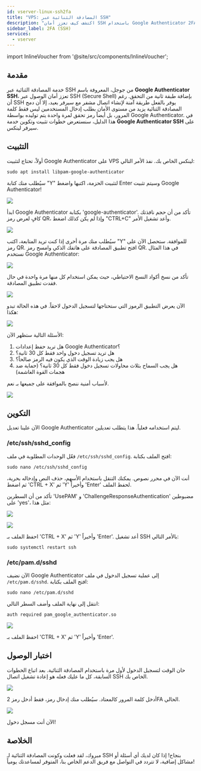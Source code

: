 ```yaml
---
id: vserver-linux-ssh2fa
title: "VPS: المصادقة الثنائية عبر SSH"
description: "اكتشف كيف تعزز أمان SSH باستخدام Google Authenticator 2FA للوصول الآمن إلى السيرفر وحماية بيئة لينكس الخاصة بك → تعلّم المزيد الآن"
sidebar_label: 2FA (SSH)
services:
  - vserver
---
```


import InlineVoucher from '@site/src/components/InlineVoucher';

## مقدمة

خدمة المصادقة الثنائية عبر SSH من جوجل، المعروفة باسم **Google Authenticator SSH**، تعزز أمان الوصول عبر SSH (Secure Shell) بإضافة طبقة ثانية من التحقق. رغم أن SSH يوفر بالفعل طريقة آمنة لإنشاء اتصال مشفر مع سيرفر بعيد، إلا أن دمج المصادقة الثنائية يزيد من مستوى الأمان بطلب إدخال المستخدمين ليس فقط كلمة المرور، بل أيضاً رمز تحقق لمرة واحدة يتم توليده بواسطة Google Authenticator. في هذا الدليل، سنستعرض خطوات تثبيت وتكوين خدمة **Google Authenticator SSH** على سيرفر لينكس.

<InlineVoucher />

## التثبيت

أولاً، تحتاج لتثبيت Google Authenticator على VPS لينكس الخاص بك. نفذ الأمر التالي:

```
sudo apt install libpam-google-authenticator
```

سيُطلب منك كتابة "Y" لتثبيت الحزمة، اكتبها واضغط Enter وسيتم تثبيت Google Authenticator!

![](https://screensaver01.zap-hosting.com/index.php/s/AnKdPXEzKdB5xWS/preview)

ابدأ Google Authenticator بكتابة 'google-authenticator'. تأكد من أن حجم نافذتك كافٍ لعرض رمز QR، وإذا لم يكن كذلك اضغط "CTRL+C" وأعد تشغيل الأمر.

![](https://screensaver01.zap-hosting.com/index.php/s/8w9aDz5ZbSmNPZ9/preview)

سيُطلب منك مرة أخرى إذا كنت تريد المتابعة، اكتب "Y" للموافقة. ستحصل الآن على رمز QR. افتح تطبيق المصادقة على هاتفك الذكي وامسح رمز QR. في هذا المثال نستخدم Google Authenticator:

![](https://screensaver01.zap-hosting.com/index.php/s/J5CL6mjzPRMSiap/preview)

تأكد من نسخ أكواد النسخ الاحتياطي، حيث يمكن استخدام كل منها مرة واحدة في حال فقدت تطبيق المصادقة.

![](https://screensaver01.zap-hosting.com/index.php/s/itdjPyGrFb7Wq39/preview)

الآن يعرض التطبيق الرموز التي ستحتاجها لتسجيل الدخول لاحقاً. في هذه الحالة تبدو هكذا:

![](https://screensaver01.zap-hosting.com/index.php/s/TW24xBe26TbgCqE/preview)

الأسئلة التالية ستظهر الآن:

1. هل تريد حفظ إعدادات Google Authenticator؟
2. هل تريد تسجيل دخول واحد فقط كل 30 ثانية؟
3. هل يجب زيادة الوقت الذي يكون فيه الرمز صالحاً؟
4. هل يجب السماح بثلاث محاولات تسجيل دخول فقط كل 30 ثانية؟ (حماية ضد هجمات القوة الغاشمة)

لأسباب أمنية ننصح بالموافقة على جميعها بـ نعم.

![](https://screensaver01.zap-hosting.com/index.php/s/bdYRncwk7ssQyYJ/preview)

## التكوين

الآن علينا تعديل Google Authenticator ليتم استخدامه فعلياً. هذا يتطلب تعديلين.

### /etc/ssh/sshd_config

فعّل الوحدات المطلوبة في ملف `/etc/ssh/sshd_config`. افتح الملف بكتابة:
```
sudo nano /etc/ssh/sshd_config
```

أنت الآن في محرر نصوص. يمكنك التنقل باستخدام الأسهم، حذف النص وإدخاله بحرية، ثم اضغط 'CTRL + X' ثم 'Y' وأخيراً 'Enter' لحفظ الملف.

تأكد من أن السطرين 'UsePAM' و 'ChallengeResponseAuthentication' مضبوطين على 'yes'، مثل هذا:

![](https://screensaver01.zap-hosting.com/index.php/s/n8MzX8724T2GFAF/preview)

![](https://screensaver01.zap-hosting.com/index.php/s/zLk98HrkF4jk4Jf/preview)

احفظ الملف بـ 'CTRL + X' ثم 'Y' وأخيراً 'Enter'. أعد تشغيل SSH بالأمر التالي:
```
sudo systemctl restart ssh
```

### /etc/pam.d/sshd

الآن نضيف Google Authenticator إلى عملية تسجيل الدخول في ملف `/etc/pam.d/sshd`. افتح الملف بكتابة:
```
sudo nano /etc/pam.d/sshd
```
انتقل إلى نهاية الملف وأضف السطر التالي:
```
auth required pam_google_authenticator.so
```

![](https://screensaver01.zap-hosting.com/index.php/s/xwodXzPifANsQAM/preview)

احفظ الملف بـ 'CTRL + X' ثم 'Y' وأخيراً 'Enter'.

## اختبار الوصول

حان الوقت لتسجيل الدخول لأول مرة باستخدام المصادقة الثنائية. بعد اتباع الخطوات السابقة، كل ما عليك فعله هو إعادة تشغيل اتصال SSH الخاص بك.

![](https://screensaver01.zap-hosting.com/index.php/s/cN3x3aFbtfxdi7M/preview)

أدخل كلمة المرور كالمعتاد. سيُطلب منك إدخال رمز، فقط أدخل رمز 2FA الحالي.

![](https://screensaver01.zap-hosting.com/index.php/s/y3dgYXezL8sDbJe/preview)

الآن أنت مسجل دخول!

## الخلاصة

مبروك، لقد فعلت وكونت المصادقة الثنائية لـ SSH بنجاح! إذا كان لديك أي أسئلة أو مشاكل إضافية، لا تتردد في التواصل مع فريق الدعم الخاص بنا، المتوفر لمساعدتك يومياً!

<InlineVoucher />